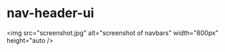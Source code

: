 # nav-header-ui

<img src="screenshot.jpg" alt="screenshot of navbars" width="800px" height="auto />
